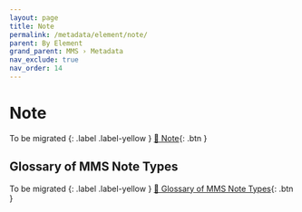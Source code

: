 ```yaml
---
layout: page
title: Note
permalink: /metadata/element/note/
parent: By Element
grand_parent: MMS › Metadata
nav_exclude: true
nav_order: 14
---
```


# Note
To be migrated
{: .label .label-yellow }
[📄 Note](https://docs.google.com/document/d/1w416RwrlrahozdNcRQDwJyESZIQ0rJPgoHL_uscWg8E/edit){: .btn }

## Glossary of MMS Note Types
To be migrated
{: .label .label-yellow }
[📄 Glossary of MMS Note Types](https://docs.google.com/document/d/1gbU0fYWSw8pKkp2eqV2g1tG_PsrsV3FGdnH1g7cqXqU/edit){: .btn }